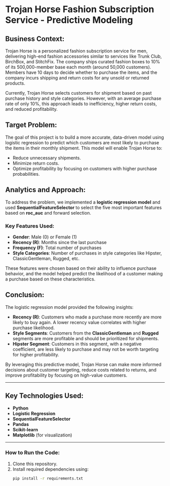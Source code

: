 # Trojan Horse Fashion Subscription Service - Predictive Modeling

## **Business Context:**
Trojan Horse is a personalized fashion subscription service for men, delivering high-end fashion accessories similar to services like Trunk Club, BirchBox, and StitchFix. The company ships curated fashion boxes to 10% of its 500,000-member base each month (around 50,000 customers). Members have 10 days to decide whether to purchase the items, and the company incurs shipping and return costs for any unsold or returned products.

Currently, Trojan Horse selects customers for shipment based on past purchase history and style categories. However, with an average purchase rate of only 10%, this approach leads to inefficiency, higher return costs, and reduced profitability.

## **Target Problem:**
The goal of this project is to build a more accurate, data-driven model using logistic regression to predict which customers are most likely to purchase the items in their monthly shipment. This model will enable Trojan Horse to:
- Reduce unnecessary shipments.
- Minimize return costs.
- Optimize profitability by focusing on customers with higher purchase probabilities.

## **Analytics and Approach:**
To address the problem, we implemented a **logistic regression model** and used **SequentialFeatureSelector** to select the five most important features based on **roc_auc** and forward selection.

### Key Features Used:
- **Gender**: Male (0) or Female (1)
- **Recency (R)**: Months since the last purchase
- **Frequency (F)**: Total number of purchases
- **Style Categories**: Number of purchases in style categories like Hipster, ClassicGentleman, Rugged, etc.

These features were chosen based on their ability to influence purchase behavior, and the model helped predict the likelihood of a customer making a purchase based on these characteristics.

## **Conclusion:**
The logistic regression model provided the following insights:
- **Recency (R)**: Customers who made a purchase more recently are more likely to buy again. A lower recency value correlates with higher purchase likelihood.
- **Style Segments**: Customers from the **ClassicGentleman** and **Rugged** segments are more profitable and should be prioritized for shipments.
- **Hipster Segment**: Customers in this segment, with a negative coefficient, are less likely to purchase and may not be worth targeting for higher profitability.

By leveraging this predictive model, Trojan Horse can make more informed decisions about customer targeting, reduce costs related to returns, and improve profitability by focusing on high-value customers.

---

## **Key Technologies Used:**
- **Python**
- **Logistic Regression**
- **SequentialFeatureSelector**
- **Pandas**
- **Scikit-learn**
- **Matplotlib** (for visualization)

---

### **How to Run the Code:**
1. Clone this repository.
2. Install required dependencies using:
   ```bash
   pip install -r requirements.txt
